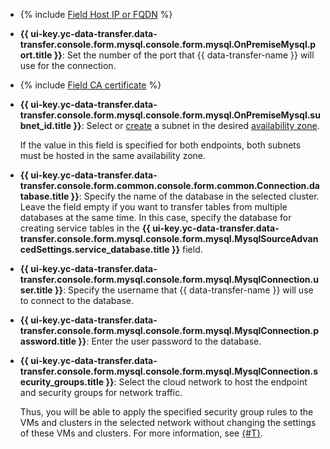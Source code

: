 * {% include [Field Host IP or FQDN](../../fields/mysql/ui/host.md) %}
* **{{ ui-key.yc-data-transfer.data-transfer.console.form.mysql.console.form.mysql.OnPremiseMysql.port.title }}**: Set the number of the port that {{ data-transfer-name }} will use for the connection.

* {% include [Field CA certificate](../../fields/mysql/ui/ca-certificate.md) %}
* 
   **{{ ui-key.yc-data-transfer.data-transfer.console.form.mysql.console.form.mysql.OnPremiseMysql.subnet_id.title }}**: Select or [create](../../../../vpc/operations/subnet-create.md) a subnet in the desired [availability zone](../../../../overview/concepts/geo-scope.md).


   If the value in this field is specified for both endpoints, both subnets must be hosted in the same availability zone.

* **{{ ui-key.yc-data-transfer.data-transfer.console.form.common.console.form.common.Connection.database.title }}**: Specify the name of the database in the selected cluster. Leave the field empty if you want to transfer tables from multiple databases at the same time. In this case, specify the database for creating service tables in the **{{ ui-key.yc-data-transfer.data-transfer.console.form.mysql.console.form.mysql.MysqlSourceAdvancedSettings.service_database.title }}** field.

* **{{ ui-key.yc-data-transfer.data-transfer.console.form.mysql.console.form.mysql.MysqlConnection.user.title }}**: Specify the username that {{ data-transfer-name }} will use to connect to the database.

* **{{ ui-key.yc-data-transfer.data-transfer.console.form.mysql.console.form.mysql.MysqlConnection.password.title }}**: Enter the user password to the database.

* **{{ ui-key.yc-data-transfer.data-transfer.console.form.mysql.console.form.mysql.MysqlConnection.security_groups.title }}**: Select the cloud network to host the endpoint and security groups for network traffic.

   Thus, you will be able to apply the specified security group rules to the VMs and clusters in the selected network without changing the settings of these VMs and clusters. For more information, see [{#T}](../../../../data-transfer/concepts/network.md).
